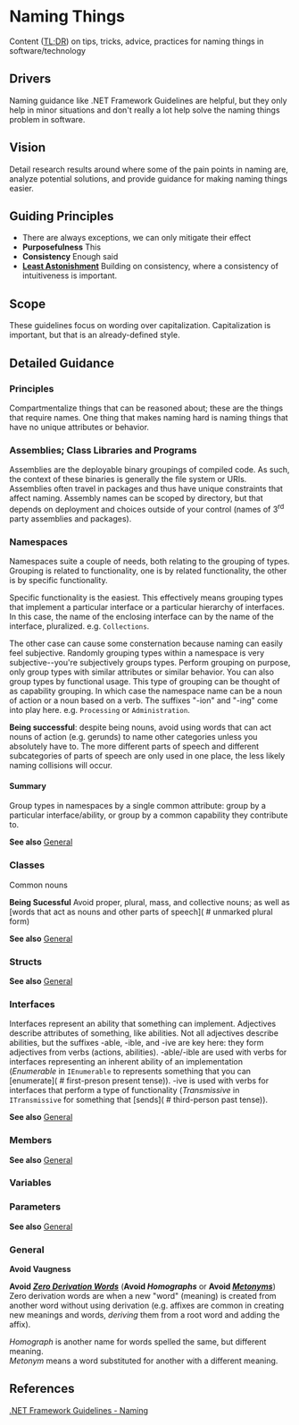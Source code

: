 # Naming Things
Content ([TL;DR][Detailed Guidance]) on tips, tricks, advice, practices for naming things in software/technology

## Drivers
Naming guidance like .NET Framework Guidelines are helpful, but they only help in minor situations and don't really a lot help solve the naming things problem in software.

## Vision
Detail research results around where some of the pain points in naming are, analyze potential solutions, and provide guidance for making naming things easier.

## Guiding Principles
- There are always exceptions, we can only mitigate their effect
- **Purposefulness** This
- **Consistency** Enough said
- **[Least Astonishment](https://en.wikipedia.org/wiki/Principle_of_least_astonishment)** Building on consistency, where a consistency of intuitiveness is important.

## Scope
These guidelines focus on wording over capitalization.  Capitalization is important, but that is an already-defined style.

## Detailed Guidance
[Detailed Guidance]: #detailed-guidance

### Principles
Compartmentalize things that can be reasoned about; these are the things that require names.  One thing that makes naming hard is naming things that have no unique attributes or behavior.

### Assemblies; Class Libraries and Programs
Assemblies are the deployable binary groupings of compiled code.  As such, the context of these binaries is generally the file system or URIs.  Assemblies often travel in packages and thus have unique constraints that affect naming.  Assembly names can be scoped by directory, but that depends on deployment and choices outside of your control (names of 3<sup>rd</sup> party assemblies and packages).

### Namespaces
Namespaces suite a couple of needs, both relating to the grouping of types.  Grouping is related to functionality, one is by related functionality, the other is by specific functionality.

Specific functionality is the easiest.  This effectively means grouping types that implement a particular interface or a particular hierarchy of interfaces.  In this case, the name of the enclosing interface can by the name of the interface, pluralized.  e.g. `Collections`.

The other case can cause some consternation because naming can easily feel subjective.  Randomly grouping types within a namespace is very subjective--you're subjectively groups types.  Perform grouping on purpose, only group types with similar attributes or similar behavior.  You can also group types by functional usage.  This type of grouping can be thought of as capability grouping.  In which case the namespace name can be a noun of action or a noun based on a verb.  The suffixes "-ion" and "-ing" come into play here.  e.g. `Processing` or `Administration`.

**Being successful**: despite being nouns, avoid using words that can act nouns of action (e.g. gerunds) to name other categories unless you absolutely have to.  The more different parts of speech and different subcategories of parts of speech are only used in one place, the less likely naming collisions will occur.

#### Summary
Group types in namespaces by a single common attribute: group by a particular interface/ability, or group by a common capability they contribute to.

**See also** [General](#general)

### Classes
Common nouns

**Being Sucessful** Avoid proper, plural, mass, and collective nouns; as well as [words that act as nouns and other parts of speech]( # unmarked plural form)

**See also** [General](#general)

### Structs
**See also** [General](#general)

### Interfaces
Interfaces represent an ability that something can implement.  Adjectives describe attributes of something, like abilities.  Not all adjectives describe abilities, but the suffixes -able, -ible, and -ive are key here: they form adjectives from verbs (actions, abilities).  -able/-ible are used with verbs for interfaces representing an inherent ability of an implementation (*Enumerable* in `IEnumerable` to represents something that you can [enumerate]( # first-preson present tense)). -ive is used with verbs for interfaces that perform a type of functionality (*Transmissive* in `ITransmissive` for something that [sends]( # third-person past tense)).  

**See also** [General](#general)

### Members
**See also** [General](#general)

### Variables

### Parameters
**See also** [General](#general)

### General
**Avoid Vaugness**

**Avoid _[Zero Derivation Words]( # "also called conversion, is a kind of word formation involving the creation of a word--of a new word class--from an existing word--of a different word class--")_** &#40;**Avoid _Homographs_** or **Avoid _[Metonyms]( # "e.g. 'Washington' to mean 'federal government' Also: nounification, e.g.: 'ask' in place of 'question'.  ")_**&#41; Zero derivation words are when a new "word" (meaning) is created from another word without using derivation (e.g. affixes are common in creating new meanings and words, _deriving_ them from a root word and adding the affix). 

*Homograph* is another name for words spelled the same, but different meaning.  
*Metonym* means a word substituted for another with a different meaning.

## References
[.NET Framework Guidelines - Naming](https://docs.microsoft.com/en-us/dotnet/standard/design-guidelines/naming-guidelines)

